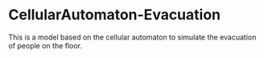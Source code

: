 # CellularAutomaton-Evacuation
This is a model based on the cellular automaton to simulate the evacuation of people on the floor.
